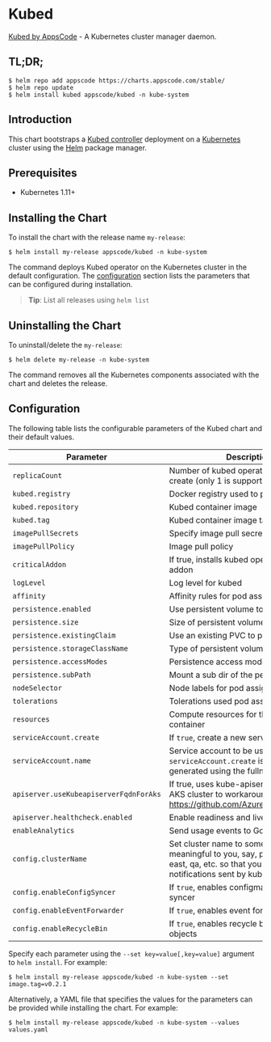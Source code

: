 # Kubed
[Kubed by AppsCode](https://github.com/appscode/kubed) - A Kubernetes cluster manager daemon.

## TL;DR;

```console
$ helm repo add appscode https://charts.appscode.com/stable/
$ helm repo update
$ helm install kubed appscode/kubed -n kube-system
```

## Introduction

This chart bootstraps a [Kubed controller](https://github.com/appscode/kubed) deployment on a [Kubernetes](http://kubernetes.io) cluster using the [Helm](https://helm.sh) package manager.

## Prerequisites

- Kubernetes 1.11+

## Installing the Chart

To install the chart with the release name `my-release`:

```console
$ helm install my-release appscode/kubed -n kube-system
```

The command deploys Kubed operator on the Kubernetes cluster in the default configuration. The [configuration](#configuration) section lists the parameters that can be configured during installation.

> **Tip**: List all releases using `helm list`

## Uninstalling the Chart

To uninstall/delete the `my-release`:

```console
$ helm delete my-release -n kube-system
```

The command removes all the Kubernetes components associated with the chart and deletes the release.

## Configuration

The following table lists the configurable parameters of the Kubed chart and their default values.


| Parameter                        | Description                                                       | Default            |
| ---------------------------------| ------------------------------------------------------------------|--------------------|
| `replicaCount`                   | Number of kubed operator replicas to create (only 1 is supported) | `1`                |
| `kubed.registry`                 | Docker registry used to pull Kubed image                          | `appscode`         |
| `kubed.repository`               | Kubed container image                                             | `kubed`            |
| `kubed.tag`                      | Kubed container image tag                                         | `v0.11.0`          |
| `imagePullSecrets`               | Specify image pull secrets                                        | `[]`               |
| `imagePullPolicy`                | Image pull policy                                                 | `IfNotPresent`     |
| `criticalAddon`                  | If true, installs kubed operator as critical addon                | `false`            |
| `logLevel`                       | Log level for kubed                                               | `3`                |
| `affinity`                       | Affinity rules for pod assignment                                 | `{}`               |
| `persistence.enabled`            | Use persistent volume to store data                               | `false`            |
| `persistence.size`               | Size of persistent volume claim                                   | `10Gi`             |
| `persistence.existingClaim`      | Use an existing PVC to persist data                               | `nil`              |
| `persistence.storageClassName`   | Type of persistent volume claim                                   | `nil`              |
| `persistence.accessModes`        | Persistence access modes                                          | `[ReadWriteOnce]`  |
| `persistence.subPath`            | Mount a sub dir of the persistent volume                          | `nil`              |
| `nodeSelector`                   | Node labels for pod assignment                                    | `{}`               |
| `tolerations`                    | Tolerations used pod assignment                                   | `{}`               |
| `resources`                      | Compute resources for the kubed container                         | `{}`               |
| `serviceAccount.create`          | If `true`, create a new service account                           | `true`             |
| `serviceAccount.name`            | Service account to be used. If not set and `serviceAccount.create` is `true`, a name is generated using the fullname template | `` |
| `apiserver.useKubeapiserverFqdnForAks` | If true, uses kube-apiserver FQDN for AKS cluster to workaround https://github.com/Azure/AKS/issues/522 | `true`             |
| `apiserver.healthcheck.enabled`  | Enable readiness and liveliness probes                            | `true`             |
| `enableAnalytics`                | Send usage events to Google Analytics                             | `true`             |
| `config.clusterName`             | Set cluster name to something meaningful to you, say, prod, prod-us-east, qa, etc. so that you can distinguish notifications sent by kubed | `unicorn`          |
| `config.enableConfigSyncer`      | If `true`, enables configmap and secret syncer                    | `true`             |
| `config.enableEventForwarder`    | If `true`, enables event forwarder                                | `false`            |
| `config.enableRecycleBin`        | If `true`, enables recycle bin for deleted objects                | `true`             |


Specify each parameter using the `--set key=value[,key=value]` argument to `helm install`. For example:

```console
$ helm install my-release appscode/kubed -n kube-system --set image.tag=v0.2.1
```

Alternatively, a YAML file that specifies the values for the parameters can be provided while
installing the chart. For example:

```console
$ helm install my-release appscode/kubed -n kube-system --values values.yaml
```
